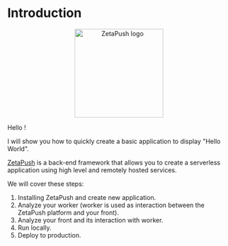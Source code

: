# Introduction

<p align="center">
  <a href="https://zetapush.com/">
    <img src="https://www.zetapush.com/wp-content/uploads/2018/09/ZPlogo-websafe.png" alt="ZetaPush logo" width="200"/>
  </a>
<p>

Hello !

I will show you how to quickly create a basic application to display "Hello World".

[ZetaPush](https://www.zetapush.com/) is a back-end framework that allows you to create a serverless application using high level and remotely hosted services.

We will cover these steps:

1. Installing ZetaPush and create new application.
2. Analyze your worker (worker is used as interaction between the ZetaPush platform and your front).
3. Analyze your front and its interaction with worker.
4. Run locally.
5. Deploy to production.